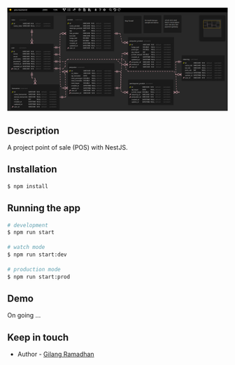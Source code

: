 <p align="center">
 <img src="/erd/img-thumbnail.png" width="600" alt="ERD Pos" />
</p>

## Description
 A project point of sale (POS) with NestJS.


## Installation

```bash
$ npm install
```

## Running the app

```bash
# development
$ npm run start

# watch mode
$ npm run start:dev

# production mode
$ npm run start:prod
```

## Demo

On going ...


## Keep in touch

- Author - [Gilang Ramadhan](https://github.com/ggramadhann)



